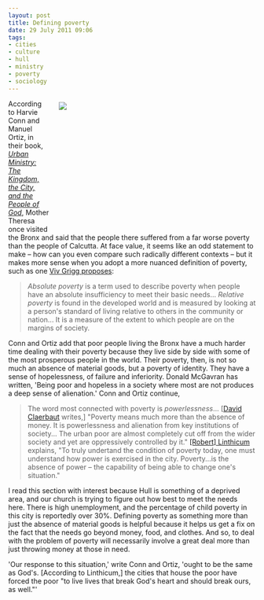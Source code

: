 ```yaml
---
layout: post
title: Defining poverty
date: 29 July 2011 09:06
tags:
- cities
- culture
- hull
- ministry
- poverty
- sociology
---
```

<div style="float: right; margin: 5px 1px 0px 20px; width: 400px; height: 267px;"><img src="https://dl.dropbox.com/u/3897986/Jake%20Blog%20Images/salford.jpg" /></div>
<p>According to Harvie Conn and Manuel Ortiz, in their book, <em><a href="http://amzn.to/qfgLnB">Urban Ministry: The Kingdom, the City, and the People of God</a></em>, Mother Theresa once visited the Bronx and said that the people there suffered from a far worse poverty than the people of Calcutta. At face value, it seems like an odd statement to make &ndash; how can you even compare such radically different contexts &ndash; but it makes more sense when you adopt a more nuanced definition of poverty, such as one <a href="http://amzn.to/r7qkso">Viv Grigg proposes</a>:</p>
<blockquote>
<em>Absolute poverty</em> is a term used to describe poverty when people have an absolute insufficiency to meet their basic needs... <em>Relative poverty</em> is found in the developed world and is measured by looking at a person's standard of living relative to others in the community or nation... It is a measure of the extent to which people are on the margins of society.
</blockquote>
<p>Conn and Ortiz add that poor people living the Bronx have a much harder time dealing with their poverty because they live side by side with some of the most prosperous people in the world. Their poverty, then, is not so much an absence of material goods, but a poverty of identity. They have a sense of hopelessness, of failure and inferiority. Donald McGavran has written, 'Being poor and hopeless in a society where most are not produces a deep sense of alienation.' Conn and Ortiz continue,</p>
<blockquote>
The word most connected with poverty is <em>powerlessness</em>... [<a href="http://amzn.to/qbEfvU">David Claerbaut</a> writes,] "Poverty means much more than the absence of money. It is powerlessness and alienation from key institutions of society... The urban poor are almost completely cut off from the wider society and yet are oppressively controlled by it." <a href="http://amzn.to/rt21hJ">[Robert] Linthicum</a> explains, "To truly undertand the condition of poverty today, one must understand how power is exercised in the city. Poverty...is the absence of power &ndash; the capability of being able to change one's situation."
</blockquote>
<p>I read this section with interest because Hull is something of a deprived area, and our church is trying to figure out how best to meet the needs here. There is high unemployment, and the percentage of child poverty in this city is reportedly over 30%. Defining poverty as something more than just the absence of material goods is helpful because it helps us get a fix on the fact that the needs go beyond money, food, and clothes. And so, to deal with the problem of poverty will necessarily involve a great deal more than just throwing money at those in need.</p>

'Our response to this situation,' write Conn and Ortiz, 'ought to be the same as God's. [According to Linthicum,] the cities that house the poor have forced the poor "to live lives that break God's heart and should break ours, as well."'
